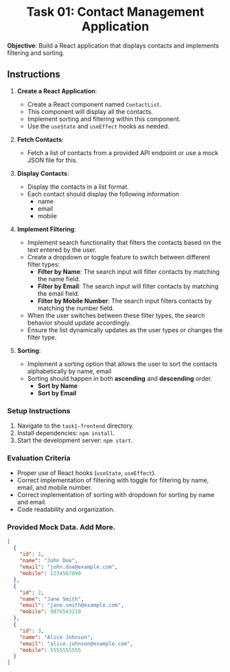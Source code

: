<h1 align="center">Task 01: Contact Management Application</h1> 

**Objective**: Build a React application that displays contacts and implements filtering and sorting.

## Instructions

1. **Create a React Application**:
   - Create a React component named `ContactList`.
   - This component will display all the contacts.
   - Implement sorting and filtering within this component.
   - Use the `useState` and `useEffect` hooks as needed.

2. **Fetch Contacts**:
   - Fetch a list of contacts from a provided API endpoint or use a mock JSON file for this.

3. **Display Contacts**:
   - Display the contacts in a list format.
   - Each contact should display the following information
      - name
      - email
      - mobile

4. **Implement Filtering**:
   - Implement search functionality that filters the contacts based on the text entered by the user.
   - Create a dropdown or toggle feature to switch between different filter types:
     - **Filter by Name**: The search input will filter contacts by matching the name field.
     - **Filter by Email**: The search input will filter contacts by matching the email field.
     - **Filter by Mobile  Number**: The search input filters contacts by matching the number field.
   - When the user switches between these filter types, the search behavior should update accordingly.
   - Ensure the list dynamically updates as the user types or changes the filter type.

5. **Sorting**:
   - Implement a sorting option that allows the user to sort the contacts alphabetically by name, email
   - Sorting should happen in both **ascending** and **descending** order.
     - **Sort by Name**
     - **Sort by Email**
   
### Setup Instructions

1. Navigate to the `task1-frontend` directory.
2. Install dependencies: `npm install`.
3. Start the development server: `npm start`.

### Evaluation Criteria

- Proper use of React hooks (`useState`, `useEffect`).
- Correct implementation of filtering with toggle for filtering by name, email, and mobile number.
- Correct implementation of sorting with dropdown for sorting by name and email.
- Code readability and organization.

### Provided Mock Data. Add More.

```json
[
  {
    "id": 1,
    "name": "John Doe",
    "email": "john.doe@example.com",
    "mobile": 1234567890
  },
  {
    "id": 2,
    "name": "Jane Smith",
    "email": "jane.smith@example.com",
    "mobile": 9876543210
  },
  {
    "id": 3,
    "name": "Alice Johnson",
    "email": "alice.johnson@example.com",
    "mobile": 5555555555
  }
]
```